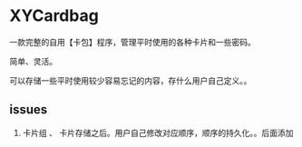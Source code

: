 # XYCardbag

一款完整的自用【卡包】程序，管理平时使用的各种卡片和一些密码。

简单、灵活。

可以存储一些平时使用较少容易忘记的内容，存什么用户自己定义。。



## issues

1. 卡片组 、 卡片存储之后。用户自己修改对应顺序，顺序的持久化。。后面添加
